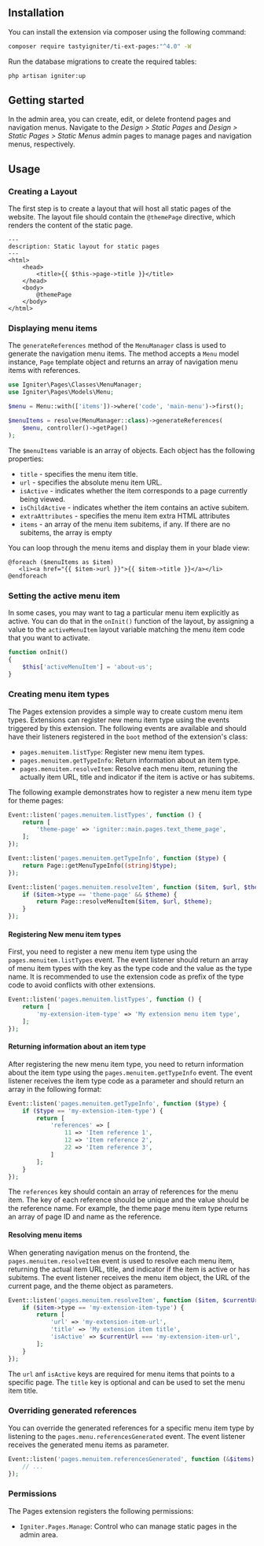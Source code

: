 ## Installation

You can install the extension via composer using the following command:

```bash
composer require tastyigniter/ti-ext-pages:"^4.0" -W
```

Run the database migrations to create the required tables:
  
```bash
php artisan igniter:up
```

## Getting started

In the admin area, you can create, edit, or delete frontend pages and navigation menus. Navigate to the _Design > Static Pages_ and _Design > Static Pages > Static Menus_ admin pages to manage pages and navigation menus, respectively.

## Usage

### Creating a Layout

The first step is to create a layout that will host all static pages of the website. The layout file should contain the `@themePage` directive, which renders the content of the static page.

```blade
---
description: Static layout for static pages
---
<html>
    <head>
        <title>{{ $this->page->title }}</title>
    </head>
    <body>
        @themePage
    </body>
</html>
```

### Displaying menu items

The `generateReferences` method of the `MenuManager` class is used to generate the navigation menu items. The method accepts a `Menu` model instance, `Page` template object and returns an array of navigation menu items with references.

```php
use Igniter\Pages\Classes\MenuManager;
use Igniter\Pages\Models\Menu;

$menu = Menu::with(['items'])->where('code', 'main-menu')->first();

$menuItems = resolve(MenuManager::class)->generateReferences(
    $menu, controller()->getPage()
);
```

The `$menuItems` variable is an array of objects. Each object has the following properties:

- `title` - specifies the menu item title.
- `url` - specifies the absolute menu item URL.
- `isActive` - indicates whether the item corresponds to a page currently being viewed.
- `isChildActive` - indicates whether the item contains an active subitem.
- `extraAttributes` - specifies the menu item extra HTML attributes
- `items` - an array of the menu item subitems, if any. If there are no subitems, the array is empty

You can loop through the menu items and display them in your blade view:

```blade
@foreach ($menuItems as $item)
   <li><a href="{{ $item->url }}">{{ $item->title }}</a></li>
@endforeach
```

### Setting the active menu item

In some cases, you may want to tag a particular menu item explicitly as active. You can do that in the `onInit()`
function of the layout, by assigning a value to the `activeMenuItem` layout variable matching the menu item code that you
want to activate.

```php
function onInit()
{
    $this['activeMenuItem'] = 'about-us';
}
```

### Creating menu item types

The Pages extension provides a simple way to create custom menu item types. Extensions can register new menu item type using the events triggered by this extension. The following events are available and should have their listeners registered in the `boot` method of the extension's class:

- `pages.menuitem.listType`: Register new menu item types.
- `pages.menuitem.getTypeInfo`: Return information about an item type.
- `pages.menuitem.resolveItem`: Resolve each menu item, retuning the actually item URL, title and indicator if the item is active or has subitems.

The following example demonstrates how to register a new menu item type for theme pages:

```php
Event::listen('pages.menuitem.listTypes', function () {
    return [
        'theme-page' => 'igniter::main.pages.text_theme_page',
    ];
});

Event::listen('pages.menuitem.getTypeInfo', function ($type) {
    return Page::getMenuTypeInfo((string)$type);
});

Event::listen('pages.menuitem.resolveItem', function ($item, $url, $theme) {
    if ($item->type == 'theme-page' && $theme) {
        return Page::resolveMenuItem($item, $url, $theme);
    }
});
```

#### Registering New menu item types

First, you need to register a new menu item type using the `pages.menuitem.listTypes` event. The event listener should return an array of menu item types with the key as the type code and the value as the type name. It is recommended to use the extension code as prefix of the type code to avoid conflicts with other extensions.

```php
Event::listen('pages.menuitem.listTypes', function () {
    return [
        'my-extension-item-type' => 'My extension menu item type',
    ];
});
```

#### Returning information about an item type

After registering the new menu item type, you need to return information about the item type using the `pages.menuitem.getTypeInfo` event. The event listener receives the item type code as a parameter and should return an array in the following format:

```php
Event::listen('pages.menuitem.getTypeInfo', function ($type) {
    if ($type == 'my-extension-item-type') {
        return [
            'references' => [
                11 => 'Item reference 1',
                12 => 'Item reference 2',
                22 => 'Item reference 3',
            ]
        ];
    }
});
```

The `references` key should contain an array of references for the menu item. The key of each reference should be unique and the value should be the reference name. For example, the theme page menu item type returns an array of page ID and name as the reference.

#### Resolving menu items

When generating navigation menus on the frontend, the `pages.menuitem.resolveItem` event is used to resolve each menu item, returning the actual item URL, title, and indicator if the item is active or has subitems. The event listener receives the menu item object, the URL of the current page, and the theme object as parameters.

```php
Event::listen('pages.menuitem.resolveItem', function ($item, $currentUrl, $theme) {
    if ($item->type == 'my-extension-item-type') {
        return [
            'url' => 'my-extension-item-url',
            'title' => 'My extension item title',
            'isActive' => $currentUrl === 'my-extension-item-url',
        ];
    }
});
```

The `url` anf `isActive` keys are required for menu items that points to a specific page. The `title` key is optional and can be used to set the menu item title.

### Overriding generated references

You can override the generated references for a specific menu item type by listening to the `pages.menu.referencesGenerated` event. The event listener receives the generated menu items as parameter.

```php
Event::listen('pages.menuitem.referencesGenerated', function (&$items) {
    // ...
});
```

### Permissions

The Pages extension registers the following permissions:

- `Igniter.Pages.Manage`: Control who can manage static pages in the admin area.
